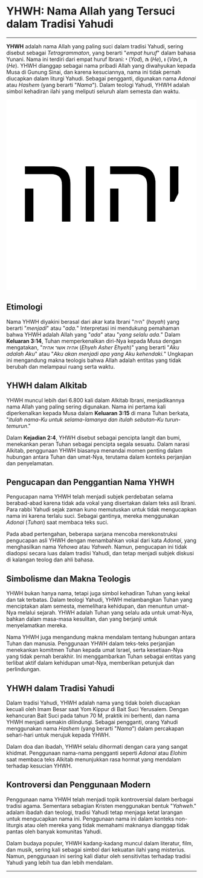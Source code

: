 # YHWH: Nama Allah yang Tersuci dalam Tradisi Yahudi

---

**YHWH** adalah nama Allah yang paling suci dalam tradisi Yahudi, sering disebut sebagai *Tetragrammaton*, yang berarti "*empat huruf*" dalam bahasa Yunani. Nama ini terdiri dari empat huruf Ibrani: **י** (*Yod*), **ה** (*He*), **ו** (*Vav*), **ה** (*He*). YHWH dianggap sebagai nama pribadi Allah yang diwahyukan kepada Musa di Gunung Sinai, dan karena kesuciannya, nama ini tidak pernah diucapkan dalam liturgi Yahudi. Sebagai pengganti, digunakan nama *Adonai* atau *Hashem* (yang berarti "*Nama*"). Dalam teologi Yahudi, YHWH adalah simbol kehadiran ilahi yang meliputi seluruh alam semesta dan waktu.

![Ilustrasi Nama YHWH dalam Huruf Ibrani](konten/img/nama_tuhan/YHWH.svg)

## Etimologi

Nama YHWH diyakini berasal dari akar kata Ibrani "היה" (*hayah*) yang berarti "*menjadi*" atau "*ada.*" Interpretasi ini mendukung pemahaman bahwa YHWH adalah Allah yang "*ada*" atau "*yang selalu ada.*" Dalam **Keluaran 3:14**, Tuhan memperkenalkan diri-Nya kepada Musa dengan mengatakan, "אהיה אשר אהיה (*Ehyeh Asher Ehyeh*)" yang berarti "*Aku adalah Aku*" atau "*Aku akan menjadi apa yang Aku kehendaki.*" Ungkapan ini mengandung makna teologis bahwa Allah adalah entitas yang tidak berubah dan melampaui ruang serta waktu.

## YHWH dalam Alkitab

YHWH muncul lebih dari 6.800 kali dalam Alkitab Ibrani, menjadikannya nama Allah yang paling sering digunakan. Nama ini pertama kali diperkenalkan kepada Musa dalam **Keluaran 3:15** di mana Tuhan berkata, "*itulah nama-Ku untuk selama-lamanya dan itulah sebutan-Ku turun-temurun*." 

Dalam **Kejadian 2:4**, YHWH disebut sebagai pencipta langit dan bumi, menekankan peran Tuhan sebagai pencipta segala sesuatu. Dalam narasi Alkitab, penggunaan YHWH biasanya menandai momen penting dalam hubungan antara Tuhan dan umat-Nya, terutama dalam konteks perjanjian dan penyelamatan.

## Pengucapan dan Penggantian Nama YHWH

Pengucapan nama YHWH telah menjadi subjek perdebatan selama berabad-abad karena tidak ada vokal yang disertakan dalam teks asli Ibrani. Para rabbi Yahudi sejak zaman kuno memutuskan untuk tidak mengucapkan nama ini karena terlalu suci. Sebagai gantinya, mereka menggunakan *Adonai* (*Tuhan*) saat membaca teks suci.

Pada abad pertengahan, beberapa sarjana mencoba merekonstruksi pengucapan asli YHWH dengan menambahkan vokal dari kata *Adonai*, yang menghasilkan nama *Yehowa* atau *Yahweh*. Namun, pengucapan ini tidak diadopsi secara luas dalam tradisi Yahudi, dan tetap menjadi subjek diskusi di kalangan teolog dan ahli bahasa.

## Simbolisme dan Makna Teologis

YHWH bukan hanya nama, tetapi juga simbol kehadiran Tuhan yang kekal dan tak terbatas. Dalam teologi Yahudi, YHWH melambangkan Tuhan yang menciptakan alam semesta, memelihara kehidupan, dan menuntun umat-Nya melalui sejarah. YHWH adalah Tuhan yang selalu ada untuk umat-Nya, bahkan dalam masa-masa kesulitan, dan yang berjanji untuk menyelamatkan mereka.

Nama YHWH juga mengandung makna mendalam tentang hubungan antara Tuhan dan manusia. Penggunaan YHWH dalam teks-teks perjanjian menekankan komitmen Tuhan kepada umat Israel, serta kesetiaan-Nya yang tidak pernah berakhir. Ini menggambarkan Tuhan sebagai entitas yang terlibat aktif dalam kehidupan umat-Nya, memberikan petunjuk dan perlindungan.

## YHWH dalam Tradisi Yahudi

Dalam tradisi Yahudi, YHWH adalah nama yang tidak boleh diucapkan kecuali oleh Imam Besar saat Yom Kippur di Bait Suci Yerusalem. Dengan kehancuran Bait Suci pada tahun 70 M, praktik ini berhenti, dan nama YHWH menjadi semakin dilindungi. Sebagai pengganti, orang Yahudi menggunakan nama *Hashem* (yang berarti "*Nama*") dalam percakapan sehari-hari untuk merujuk kepada YHWH.

Dalam doa dan ibadah, YHWH selalu dihormati dengan cara yang sangat khidmat. Penggunaan nama-nama pengganti seperti *Adonai* atau *Elohim* saat membaca teks Alkitab menunjukkan rasa hormat yang mendalam terhadap kesucian YHWH.

## Kontroversi dan Penggunaan Modern

Penggunaan nama YHWH telah menjadi topik kontroversial dalam berbagai tradisi agama. Sementara sebagian Kristen menggunakan bentuk "*Yahweh*."
adalam ibadah dan teologi, tradisi Yahudi tetap menjaga ketat larangan untuk mengucapkan nama ini. Penggunaan nama ini dalam konteks non-liturgis atau oleh mereka yang tidak memahami maknanya dianggap tidak pantas oleh banyak komunitas Yahudi.

Dalam budaya populer, YHWH kadang-kadang muncul dalam literatur, film, dan musik, sering kali sebagai simbol dari kekuatan ilahi yang misterius. Namun, penggunaan ini sering kali diatur oleh sensitivitas terhadap tradisi Yahudi yang lebih tua dan lebih mendalam.

---